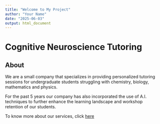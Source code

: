```yaml
---
title: "Welcome to My Project"
author: "Your Name"
date: "2025-06-03"
output: html_document
---
```


# Cognitive Neuroscience Tutoring

## About

We are a small company that specializes in providing personalized tutoring sessions for undergraduate students struggling with chemistry, biology, mathematics and physics. 

For the past 5 years our company has also incorporated the use of A.I. techniques to further enhance the learning landscape and workshop retention of our students. 

To know more about our services, click [here](Services.md)



